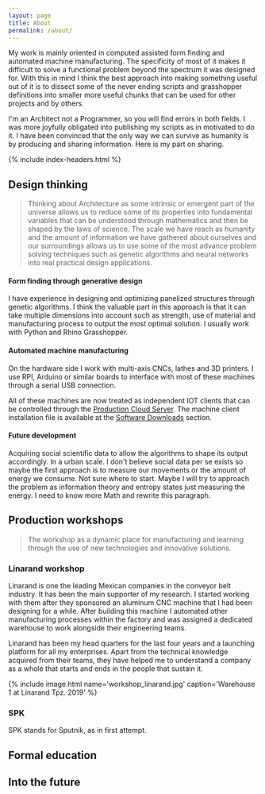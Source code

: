 ```yaml
---
layout: page
title: About
permalink: /about/
---
```


My work is mainly oriented in computed assisted form finding and automated machine manufacturing. The specificity of most of it makes it difficult to solve a functional problem beyond the spectrum it was designed for. With this in mind I think the best approach into making something useful out of it is to dissect some of the never ending scripts and grasshopper definitions into smaller more useful chunks that can be used for other projects and by others.

I'm an Architect not a Programmer, so you will find errors in both fields. I was more joyfully obligated into publishing my scripts as in motivated to do it. I have been convinced that the only way we can survive as humanity is by producing and sharing information. Here is my part on sharing.

{% include index-headers.html %}

## Design thinking

>Thinking about Architecture as some intrinsic or emergent part of the universe allows us to reduce some of its properties into fundamental variables that can be understood through mathematics and then be shaped by the laws of science. The scale we have reach as humanity and the amount of information we have gathered about ourselves and our surroundings allows us to use some of the most advance problem solving techniques such as genetic algorithms and neural networks into real practical design applications.  

#### Form finding through generative design
I have experience in designing and optimizing panelized structures through genetic algorithms. I think the valuable part in this approach is that it can take multiple dimensions into account such as strength, use of material and manufacturing process to output the most optimal solution. I usually work with Python and Rhino Grasshopper.

#### Automated machine manufacturing
On the hardware side I work with multi-axis CNCs, lathes and 3D printers. I use RPI, Arduino or similar boards to interface with most of these machines through a serial USB connection.

All of these machines are now treated as independent IOT clients that can be controlled through the [Production Cloud Server](/open-source/#production-cloud-server). The machine client installation file is available at the [Software Downloads](/open-source/#software-downloads) section.

#### Future development
Acquiring social scientific data to allow the algorithms to shape its output accordingly. In a urban scale. I don't believe social data per se exists so maybe the first approach is to measure our movements or the amount of energy we consume. Not sure where to start. Maybe I will try to approach the problem as information theory and entropy states just measuring the energy. I need to know more Math and rewrite this paragraph.

## Production workshops

>The workshop as a dynamic place for manufacturing and learning through the use of new technologies and innovative solutions.  

### Linarand workshop
Linarand is one the leading Mexican companies in the conveyor belt industry. It has been the main supporter of my research. I started working with them after they sponsored an aluminum CNC machine that I had been designing for a while. After building this machine I automated other manufacturing processes within the factory and was assigned a dedicated warehouse to work alongside their engineering teams.

Linarand has been my head quarters for the last four years and a launching platform for all my enterprises. Apart from the technical knowledge acquired from their teams, they have helped me to understand a company as a whole that starts and ends in the people that sustain it.

<!-- Once I had a proper CNC machine and a warehouse at my disposal I started working on my first parametric structures. Shortly after I realized that machines alone were not sufficient for this task. I needed to control multiple CNC machines from a single controlled unit so I could properly manage the thousands of different parts needed to integrate a parametric structure. This and the need to extend Linarand's new automated processes into their foreign workshops lead to the beginning of the Production Cloud Server and set the foundations for the workshops to come. -->

{% include image.html name='workshop_linarand.jpg' caption='Warehouse 1 at Linarand Tpz. 2019' %}

### SPK
SPK stands for Sputnik, as in first attempt.

## Formal education

## Into the future
